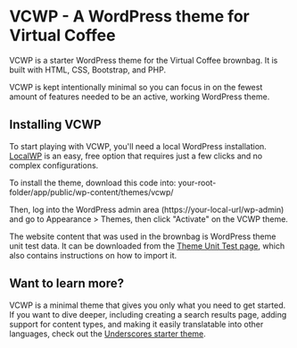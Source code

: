 # VCWP - A WordPress theme for Virtual Coffee

VCWP is a starter WordPress theme for the Virtual Coffee brownbag. It is built with HTML, CSS, Bootstrap, and PHP.

VCWP is kept intentionally minimal so you can focus in on the fewest amount of features needed to be an active, working WordPress theme.

## Installing VCWP

To start playing with VCWP, you'll need a local WordPress installation. [LocalWP](https://localwp.com/) is an easy, free option that requires just a few clicks and no complex configurations.

To install the theme, download this code into: your-root-folder/app/public/wp-content/themes/vcwp/

Then, log into the WordPress admin area (https://your-local-url/wp-admin) and go to Appearance > Themes, then click "Activate" on the VCWP theme.

The website content that was used in the brownbag is WordPress theme unit test data. It can be downloaded from the [Theme Unit Test page](https://codex.wordpress.org/Theme_Unit_Test), which also contains instructions on how to import it.

## Want to learn more?

VCWP is a minimal theme that gives you only what you need to get started. If you want to dive deeper, including creating a search results page, adding support for content types, and making it easily translatable into other languages, check out the [Underscores starter theme](https://underscores.me/).